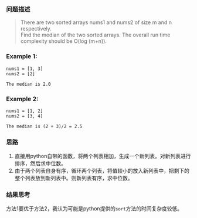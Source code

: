 ### 问题描述
> There are two sorted arrays nums1 and nums2 of size m and n respectively.<br>Find the median of the two sorted arrays. The overall run time complexity should be O(log (m+n)).

### Example 1:
    nums1 = [1, 3]
    nums2 = [2]
    
    The median is 2.0

### Example 2:
    nums1 = [1, 2]
    nums2 = [3, 4]
    
    The median is (2 + 3)/2 = 2.5
    
### 思路
1. 直接用python自带的函数，将两个列表相加，生成一个新列表。对新列表进行排序，然后求中位数。
2. 由于两个列表自身有序，循环两个列表，将值较小的放入新列表中，把剩下的整个列表放到新列表中。则新列表有序，求中位数。
### 结果思考
方法1要优于方法2，我认为可能是python提供的`sort`方法的时间复杂度较低。